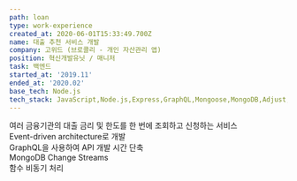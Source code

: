 ```yaml
---
path: loan
type: work-experience
created_at: 2020-06-01T15:33:49.700Z
name: 대출 추천 서비스 개발
company: 고위드 (브로콜리 - 개인 자산관리 앱)
position: 혁신개발유닛 / 매니저
task: 백엔드
started_at: '2019.11'
ended_at: '2020.02'
base_tech: Node.js
tech_stack: JavaScript,Node.js,Express,GraphQL,Mongoose,MongoDB,Adjust,Braze,Sentry
---
```


여러 금융기관의 대출 금리 및 한도를 한 번에 조회하고 신청하는 서비스<br/>
Event-driven architecture로 개발<br/>
GraphQL을 사용하여 API 개발 시간 단축<br/>
MongoDB Change Streams<br/>
함수 비동기 처리<br/>
